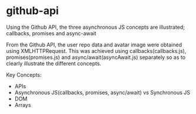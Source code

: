 # github-api
Using the Github API, the three asynchronous JS concepts are illustrated; callbacks, promises and async-await

From the Github API, the user repo data and avatar image were obtained using XMLHTTPRequest.
This was achieved using callbacks(callbacks.js), promises(promises.js) and async/await(asyncAwait.js) separately so as to clearly illustrate the different concepts.

Key Concepts:
- APIs
- Asynchronous JS(callbacks, promises, async/await) vs Synchronous JS
- DOM
- Arrays

